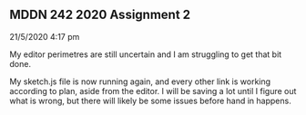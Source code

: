 ## MDDN 242 2020 Assignment 2

21/5/2020 4:17 pm

My editor perimetres are still uncertain and I am struggling to get that bit done.


My sketch.js file is now running again, and every other link is working according to plan, aside from the editor. I will be saving a lot until I figure out what is wrong, but there will likely be some issues before hand in happens.

